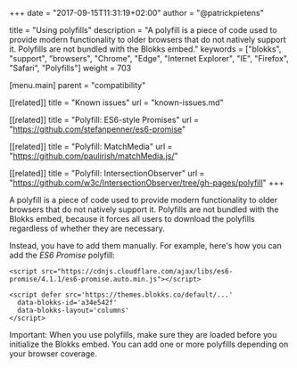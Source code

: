 +++
date            = "2017-09-15T11:31:19+02:00"
author          = "@patrickpietens"

title           = "Using polyfills"
description     = "A polyfill is a piece of code used to provide modern functionality to older browsers that do not natively support it. Polyfills are not bundled with the Blokks embed."
keywords        = ["blokks", "support", "browsers", "Chrome", "Edge", "Internet Explorer", "IE", "Firefox", "Safari", "Polyfills"]
weight          = 703

[menu.main]
parent          = "compatibility"

[[related]]
title = "Known issues"
url = "known-issues.md"

[[related]]
title = "Polyfill: ES6-style Promises"
url = "https://github.com/stefanpenner/es6-promise"

[[related]]
title = "Polyfill: MatchMedia"
url = "https://github.com/paulirish/matchMedia.js/"

[[related]]
title = "Polyfill: IntersectionObserver"
url = "https://github.com/w3c/IntersectionObserver/tree/gh-pages/polyfill"
+++

A polyfill is a piece of code used to provide modern functionality to older browsers that do not natively support it. Polyfills are not bundled with the Blokks embed, because it forces all users to download the polyfills regardless of whether they are necessary.

Instead, you have to add them manually. For example, here's how you can add the *ES6 Promise* polyfill:

```
<script src="https://cdnjs.cloudflare.com/ajax/libs/es6-promise/4.1.1/es6-promise.auto.min.js"></script>

<script defer src='https://themes.blokks.co/default/...'
  data-blokks-id='a34e542f'
  data-blokks-layout='columns'
</script>
```

<span class='note'>Important: When you use polyfills, make sure they are loaded before you initialize the Blokks embed. You can add one or more polyfills depending on your browser coverage.</span>
